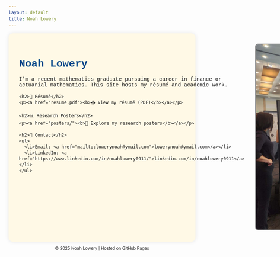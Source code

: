 ```yaml
---
layout: default
title: Noah Lowery
---
```


<div style="display: flex; gap: 2em; align-items: flex-start; max-width: 900px; margin: auto; background: #fff9e6; border-radius: 12px; padding: 2em; box-shadow: 0 0 12px rgba(0,0,0,0.1);">

  <!-- Main content: bio + links -->
  <div style="flex: 1; font-family: 'Courier New', monospace;">
    <h1 style="color: #004488;">Noah Lowery</h1>
    <p>
      I’m a recent mathematics graduate pursuing a career in finance or actuarial mathematics. This site hosts my résumé and academic work.
    </p>

    <h2>📄 Résumé</h2>
    <p><a href="resume.pdf"><b>📥 View my résumé (PDF)</b></a></p>

    <h2>📊 Research Posters</h2>
    <p><a href="posters/"><b>📂 Explore my research posters</b></a></p>

    <h2>🔗 Contact</h2>
    <ul>
      <li>Email: <a href="mailto:lowerynoah@ymail.com">lowerynoah@ymail.com</a></li>
      <li>LinkedIn: <a href="https://www.linkedin.com/in/noahlowery0911/">linkedin.com/in/noahlowery0911</a></li>
    </ul>
  </div>

  <!-- Sidebar: your photo -->
<div style="flex: none;">
  <img src="/assets/images/me.jpg" alt="Photo of Noah Lowery"
       style="height: 100%; max-height: 500px; width: auto; border-radius: 8px; border: 2px solid #888;">
</div>

</div>

<p style="text-align: center; font-size: 0.8em;">© 2025 Noah Lowery | Hosted on GitHub Pages</p>
